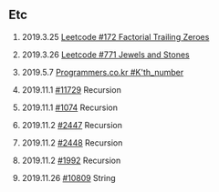 ## Etc

1. 2019.3.25 [Leetcode #172 Factorial Trailing Zeroes](https://leetcode.com/problems/factorial-trailing-zeroes/discuss/52373/Simple-CC%2B%2B-Solution-(with-detailed-explaination))

2. 2019.3.26 [Leetcode #771 Jewels and Stones](https://leetcode.com/problems/jewels-and-stones/)

3. 2019.5.7 [Programmers.co.kr #K'th_number](https://programmers.co.kr/learn/courses/30/lessons/42748)
4. 2019.11.1 [#11729](https://www.acmicpc.net/problem/11729) Recursion
5. 2019.11.1 [#1074](https://www.acmicpc.net/problem/1074) Recursion
6. 2019.11.2 [#2447](https://www.acmicpc.net/problem/2447) Recursion
7. 2019.11.2 [#2448](https://www.acmicpc.net/problem/2448) Recursion
8. 2019.11.2 [#1992](https://www.acmicpc.net/problem/1992) Recursion
9. 2019.11.26 [#10809](https://www.acmicpc.net/problem/10809) String

